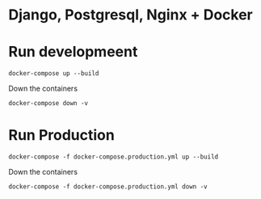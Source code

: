 # Django, Postgresql, Nginx + Docker

# Run developmeent
```
docker-compose up --build
```

Down the containers
```
docker-compose down -v
```

# Run Production
```
docker-compose -f docker-compose.production.yml up --build
```

Down the containers
```
docker-compose -f docker-compose.production.yml down -v
```